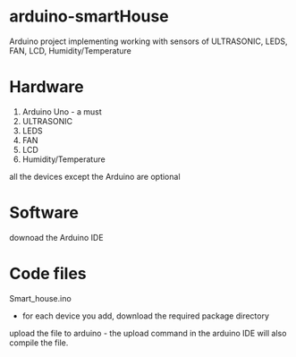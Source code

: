 # arduino-smartHouse
Arduino project implementing working with sensors of ULTRASONIC, LEDS, FAN, LCD, Humidity/Temperature

# Hardware
1. Arduino Uno - a must
2. ULTRASONIC
3. LEDS
4. FAN
5. LCD
6. Humidity/Temperature

all the devices except the Arduino are optional

# Software
downoad the Arduino IDE

# Code files 
Smart_house.ino

* for each device you add, download the required package directory

upload the file to arduino - the upload command in the arduino IDE will also compile the file.  
# 
